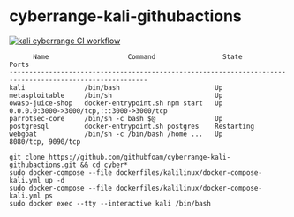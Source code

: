 # cyberrange-kali-githubactions
[![kali cyberrange CI workflow](https://github.com/githubfoam/cyberrange-kali-githubactions/actions/workflows/kali-wf.yml/badge.svg?branch=main)](https://github.com/githubfoam/cyberrange-kali-githubactions/actions/workflows/kali-wf.yml)

~~~~
      Name                    Command                 State                       Ports                  
---------------------------------------------------------------------------------------------------------
kali               /bin/bash                        Up                                                   
metasploitable     /bin/sh                          Up                                                   
owasp-juice-shop   docker-entrypoint.sh npm start   Up           0.0.0.0:3000->3000/tcp,:::3000->3000/tcp
parrotsec-core     /bin/sh -c bash $@               Up                                                   
postgresql         docker-entrypoint.sh postgres    Restarting                                           
webgoat            /bin/sh -c /bin/bash /home ...   Up           8080/tcp, 9090/tcp   
~~~~
~~~~
git clone https://github.com/githubfoam/cyberrange-kali-githubactions.git && cd cyber*
sudo docker-compose --file dockerfiles/kalilinux/docker-compose-kali.yml up -d
sudo docker-compose --file dockerfiles/kalilinux/docker-compose-kali.yml ps
sudo docker exec --tty --interactive kali /bin/bash
~~~~